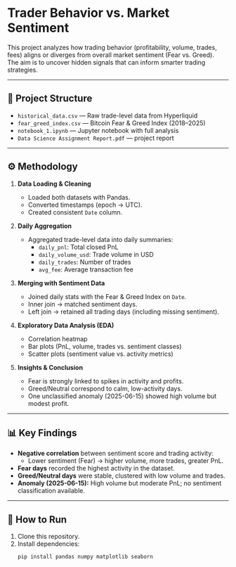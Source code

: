 # Trader Behavior vs. Market Sentiment

This project analyzes how trading behavior (profitability, volume, trades, fees) aligns or diverges from overall market sentiment (Fear vs. Greed).  
The aim is to uncover hidden signals that can inform smarter trading strategies.

---

## 📂 Project Structure
- `historical_data.csv` — Raw trade-level data from Hyperliquid  
- `fear_greed_index.csv` — Bitcoin Fear & Greed Index (2018–2025)  
- `notebook_1.ipynb` — Jupyter notebook with full analysis  
- `Data Science Assignment Report.pdf` —  project report  


---

## ⚙️ Methodology

1. **Data Loading & Cleaning**
   - Loaded both datasets with Pandas.
   - Converted timestamps (epoch → UTC).
   - Created consistent `Date` column.

2. **Daily Aggregation**
   - Aggregated trade-level data into daily summaries:
     - `daily_pnl`: Total closed PnL
     - `daily_volume_usd`: Trade volume in USD
     - `daily_trades`: Number of trades
     - `avg_fee`: Average transaction fee

3. **Merging with Sentiment Data**
   - Joined daily stats with the Fear & Greed Index on `Date`.
   - Inner join → matched sentiment days.
   - Left join → retained all trading days (including missing sentiment).

4. **Exploratory Data Analysis (EDA)**
   - Correlation heatmap
   - Bar plots (PnL, volume, trades vs. sentiment classes)
   - Scatter plots (sentiment value vs. activity metrics)

5. **Insights & Conclusion**
   - Fear is strongly linked to spikes in activity and profits.
   - Greed/Neutral correspond to calm, low-activity days.
   - One unclassified anomaly (2025-06-15) showed high volume but modest profit.

---

## 📊 Key Findings
- **Negative correlation** between sentiment score and trading activity:
  - Lower sentiment (Fear) → higher volume, more trades, greater PnL.
- **Fear days** recorded the highest activity in the dataset.
- **Greed/Neutral days** were stable, clustered with low volume and trades.
- **Anomaly (2025-06-15):** High volume but moderate PnL; no sentiment classification available.

---

## 🚀 How to Run
1. Clone this repository.  
2. Install dependencies:
   ```bash
   pip install pandas numpy matplotlib seaborn
